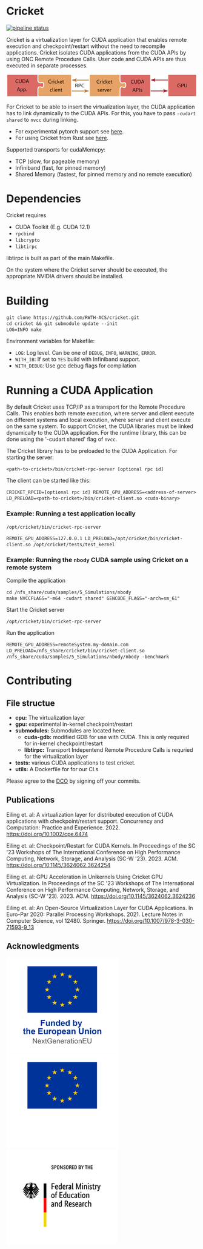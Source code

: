 # Cricket

[![pipeline status](https://git.rwth-aachen.de/acs/public/virtualization/cricket-ci/badges/master/pipeline.svg)](https://git.rwth-aachen.de/acs/public/virtualization/cricket-ci/-/commits/master)

Cricket is a virtualization layer for CUDA application that enables remote execution and checkpoint/restart without the need to recompile applications.
Cricket isolates CUDA applications from the CUDA APIs by using ONC Remote Procedure Calls.
User code and CUDA APIs are thus executed in separate processes.

![virtualization layer](assets/virt-layer.svg)

For Cricket to be able to insert the virtualization layer, the CUDA application has to link dynamically to the CUDA APIs. For this, you have to pass `-cudart shared` to `nvcc` during linking.

- For experimental pytorch support see [here](docs/pytorch.md).
- For using Cricket from Rust see [here](https://github.com/RWTH-ACS/RPC-Lib).

Supported transports for cudaMemcpy:
- TCP (slow, for pageable memory)
- Infiniband (fast, for pinned memory)
- Shared Memory (fastest, for pinned memory and no remote execution)

# Dependencies
Cricket requires
- CUDA Toolkit (E.g. CUDA 12.1)
- `rpcbind`
- `libcrypto`
- `libtirpc`

libtirpc is built as part of the main Makefile.

On the system where the Cricket server should be executed, the appropriate NVIDIA drivers should be installed.

# Building

```
git clone https://github.com/RWTH-ACS/cricket.git
cd cricket && git submodule update --init
LOG=INFO make
```

Environment variables for Makefile:
- `LOG`: Log level. Can be one of `DEBUG`, `INFO`, `WARNING`, `ERROR`.
- `WITH_IB`: If set to `YES` build with Infiniband support.
- `WITH_DEBUG`: Use gcc debug flags for compilation

# Running a CUDA Application
By default Cricket uses TCP/IP as a transport for the Remote Procedure Calls. This enables both remote execution, where server and client execute on different systems and local execution, where server and client execute on the same system.
To support Cricket, the CUDA libraries must be linked dynamically to the CUDA application. For the runtime library, this can be done using the '-cudart shared' flag of `nvcc`. 

The Cricket library has to be preloaded to the CUDA Application.
For starting the server:
```
<path-to-cricket>/bin/cricket-rpc-server [optional rpc id]
```
The client can be started like this:
```
CRICKET_RPCID=[optional rpc id] REMOTE_GPU_ADDRESS=<address-of-server> LD_PRELOAD=<path-to-cricket>/bin/cricket-client.so <cuda-binary>
```

### Example: Running a test application locally
```
/opt/cricket/bin/cricket-rpc-server
```
```
REMOTE_GPU_ADDRESS=127.0.0.1 LD_PRELOAD=/opt/cricket/bin/cricket-client.so /opt/cricket/tests/test_kernel
```

### Example: Running the `nbody` CUDA sample using Cricket on a remote system
Compile the application
```
cd /nfs_share/cuda/samples/5_Simulations/nbody
make NVCCFLAGS="-m64 -cudart shared" GENCODE_FLAGS="-arch=sm_61"
```
Start the Cricket server
```
/opt/cricket/bin/cricket-rpc-server
```
Run the application
```
REMOTE_GPU_ADDRESS=remoteSystem.my-domain.com LD_PRELOAD=/nfs_share/cricket/bin/cricket-client.so /nfs_share/cuda/samples/5_Simulations/nbody/nbody -benchmark
```


# Contributing

## File structue
* **cpu:** The virtualization layer
* **gpu:** experimental in-kernel checkpoint/restart
* **submodules:** Submodules are located here.
    * **cuda-gdb:** modified GDB for use with CUDA. This is only required for in-kernel checkpoint/restart
    * **libtirpc:** Transport Indepentend Remote Procedure Calls is requried for the virtualization layer
* **tests:** various CUDA applications to test cricket.
* **utils:** A Dockerfile for for our CI.s

Please agree to the [DCO](DCO.md) by signing off your commits.

## Publications

Eiling et. al: A virtualization layer for distributed execution of CUDA applications with checkpoint/restart support. Concurrency and Computation: Practice and Experience. 2022. https://doi.org/10.1002/cpe.6474

Eiling et. al: Checkpoint/Restart for CUDA Kernels. In Proceedings of the SC '23 Workshops of The International Conference on High Performance Computing, Network, Storage, and Analysis (SC-W '23). 2023. ACM. https://doi.org/10.1145/3624062.3624254
      
Eiling et. al: GPU Acceleration in Unikernels Using Cricket GPU Virtualization. In Proceedings of the SC '23 Workshops of The International Conference on High Performance Computing, Network, Storage, and Analysis (SC-W '23). 2023. ACM. https://doi.org/10.1145/3624062.3624236

Eiling et. al: An Open-Source Virtualization Layer for CUDA Applications. In Euro-Par 2020: Parallel Processing Workshops. 2021. Lecture Notes in Computer Science, vol 12480. Springer. https://doi.org/10.1007/978-3-030-71593-9_13



## Acknowledgments

<p>
    <img src="assets/EN_Funded_by_European_Union_vert_RGB_POS.png#gh-light-mode-only" height="250" alt="Funded by the European Union—NextGenerationEU" />
    <img src="assets/EN_Funded_by_European_Union_vert_RGB_NEG.png#gh-dark-mode-only" height="250" alt="Funded by the European Union—NextGenerationEU" />
    <img src="assets/bmbf_internet_in_farbe_en.jpg" height="250" alt="Sponsored by the Federal Ministry of Education and Research" />
</p>
